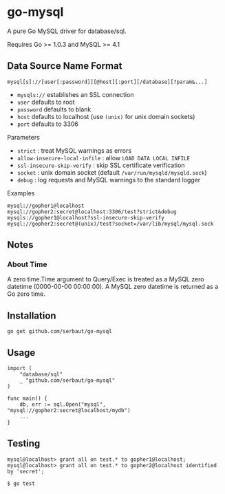 # go-mysql

A pure Go MySQL driver for database/sql.

Requires Go >= 1.0.3 and MySQL >= 4.1

## Data Source Name Format

    mysql[s]://[user[:password]][@host][:port][/database][?param&...]

* `mysqls://` establishes an SSL connection
* `user` defaults to root
* `password` defaults to blank
* `host` defaults to localhost (use `(unix)` for unix domain sockets)
* `port` defaults to 3306

Parameters

* `strict` : treat MySQL warnings as errors
* `allow-insecure-local-infile` : allow `LOAD DATA LOCAL INFILE`
* `ssl-insecure-skip-verify` : skip SSL certificate verification
* `socket` : unix domain socket (default `/var/run/mysqld/mysqld.sock`)
* `debug` : log requests and MySQL warnings to the standard logger

Examples

    mysql://gopher1@localhost
    mysql://gopher2:secret@localhost:3306/test?strict&debug
    mysqls://gopher1@localhost?ssl-insecure-skip-verify
    mysql://gopher2:secret@(unix)/test?socket=/var/lib/mysql/mysql.sock

## Notes

### About Time

A zero time.Time argument to Query/Exec is treated as a MySQL zero
datetime (0000-00-00 00:00:00). A MySQL zero datetime is returned as
a Go zero time.

## Installation

    go get github.com/serbaut/go-mysql

## Usage

    import (
        "database/sql"
        _ "github.com/serbaut/go-mysql"
    )

    func main() {
        db, err := sql.Open("mysql", "mysql://gopher2:secret@localhost/mydb")
        ...
    }

## Testing

    mysql@localhost> grant all on test.* to gopher1@localhost;
    mysql@localhost> grant all on test.* to gopher2@localhost identified by 'secret';

    $ go test

